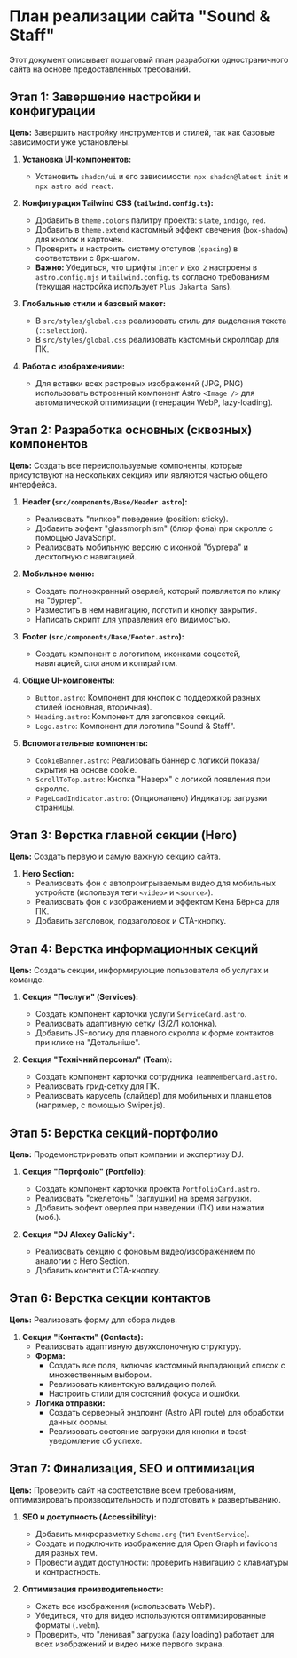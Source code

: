 # План реализации сайта "Sound & Staff"

Этот документ описывает пошаговый план разработки одностраничного сайта на основе предоставленных требований.

## Этап 1: Завершение настройки и конфигурации

**Цель:** Завершить настройку инструментов и стилей, так как базовые зависимости уже установлены.

1.  **Установка UI-компонентов:**
    - Установить `shadcn/ui` и его зависимости: `npx shadcn@latest init` и `npx astro add react`.

2.  **Конфигурация Tailwind CSS (`tailwind.config.ts`):**
    - Добавить в `theme.colors` палитру проекта: `slate`, `indigo`, `red`.
    - Добавить в `theme.extend` кастомный эффект свечения (`box-shadow`) для кнопок и карточек.
    - Проверить и настроить систему отступов (`spacing`) в соответствии с 8px-шагом.
    - **Важно:** Убедиться, что шрифты `Inter` и `Exo 2` настроены в `astro.config.mjs` и `tailwind.config.ts` согласно требованиям (текущая настройка использует `Plus Jakarta Sans`).

3.  **Глобальные стили и базовый макет:**
    - В `src/styles/global.css` реализовать стиль для выделения текста (`::selection`).
    - В `src/styles/global.css` реализовать кастомный скроллбар для ПК.

4.  **Работа с изображениями:**
    - Для вставки всех растровых изображений (JPG, PNG) использовать встроенный компонент Astro `<Image />` для автоматической оптимизации (генерация WebP, lazy-loading).

## Этап 2: Разработка основных (сквозных) компонентов

**Цель:** Создать все переиспользуемые компоненты, которые присутствуют на нескольких секциях или являются частью общего интерфейса.

1.  **Header (`src/components/Base/Header.astro`):**
    - Реализовать "липкое" поведение (position: sticky).
    - Добавить эффект "glassmorphism" (блюр фона) при скролле с помощью JavaScript.
    - Реализовать мобильную версию с иконкой "бургера" и десктопную с навигацией.

2.  **Мобильное меню:**
    - Создать полноэкранный оверлей, который появляется по клику на "бургер".
    - Разместить в нем навигацию, логотип и кнопку закрытия.
    - Написать скрипт для управления его видимостью.

3.  **Footer (`src/components/Base/Footer.astro`):**
    - Создать компонент с логотипом, иконками соцсетей, навигацией, слоганом и копирайтом.

4.  **Общие UI-компоненты:**
    - `Button.astro`: Компонент для кнопок с поддержкой разных стилей (основная, вторичная).
    - `Heading.astro`: Компонент для заголовков секций.
    - `Logo.astro`: Компонент для логотипа "Sound & Staff".

5.  **Вспомогательные компоненты:**
    - `CookieBanner.astro`: Реализовать баннер с логикой показа/скрытия на основе cookie.
    - `ScrollToTop.astro`: Кнопка "Наверх" с логикой появления при скролле.
    - `PageLoadIndicator.astro`: (Опционально) Индикатор загрузки страницы.

## Этап 3: Верстка главной секции (Hero)

**Цель:** Создать первую и самую важную секцию сайта.

1.  **Hero Section:**
    - Реализовать фон с автопроигрываемым видео для мобильных устройств (используя теги `<video>` и `<source>`).
    - Реализовать фон с изображением и эффектом Кена Бёрнса для ПК.
    - Добавить заголовок, подзаголовок и CTA-кнопку.

## Этап 4: Верстка информационных секций

**Цель:** Создать секции, информирующие пользователя об услугах и команде.

1.  **Секция "Послуги" (Services):**
    - Создать компонент карточки услуги `ServiceCard.astro`.
    - Реализовать адаптивную сетку (3/2/1 колонка).
    - Добавить JS-логику для плавного скролла к форме контактов при клике на "Детальніше".

2.  **Секция "Технічний персонал" (Team):**
    - Создать компонент карточки сотрудника `TeamMemberCard.astro`.
    - Реализовать грид-сетку для ПК.
    - Реализовать карусель (слайдер) для мобильных и планшетов (например, с помощью Swiper.js).

## Этап 5: Верстка секций-портфолио

**Цель:** Продемонстрировать опыт компании и экспертизу DJ.

1.  **Секция "Портфоліо" (Portfolio):**
    - Создать компонент карточки проекта `PortfolioCard.astro`.
    - Реализовать "скелетоны" (заглушки) на время загрузки.
    - Добавить эффект оверлея при наведении (ПК) или нажатии (моб.).

2.  **Секция "DJ Alexey Galickiy":**
    - Реализовать секцию с фоновым видео/изображением по аналогии с Hero Section.
    - Добавить контент и CTA-кнопку.

## Этап 6: Верстка секции контактов

**Цель:** Реализовать форму для сбора лидов.

1.  **Секция "Контакти" (Contacts):**
    - Реализовать адаптивную двухколоночную структуру.
    - **Форма:**
      - Создать все поля, включая кастомный выпадающий список с множественным выбором.
      - Реализовать клиентскую валидацию полей.
      - Настроить стили для состояний фокуса и ошибки.
    - **Логика отправки:**
      - Создать серверный эндпоинт (Astro API route) для обработки данных формы.
      - Реализовать состояние загрузки для кнопки и toast-уведомление об успехе.

## Этап 7: Финализация, SEO и оптимизация

**Цель:** Проверить сайт на соответствие всем требованиям, оптимизировать производительность и подготовить к развертыванию.

1.  **SEO и доступность (Accessibility):**
    - Добавить микроразметку `Schema.org` (тип `EventService`).
    - Создать и подключить изображение для Open Graph и favicons для разных тем.
    - Провести аудит доступности: проверить навигацию с клавиатуры и контрастность.

2.  **Оптимизация производительности:**
    - Сжать все изображения (использовать WebP).
    - Убедиться, что для видео используются оптимизированные форматы (`.webm`).
    - Проверить, что "ленивая" загрузка (lazy loading) работает для всех изображений и видео ниже первого экрана.

